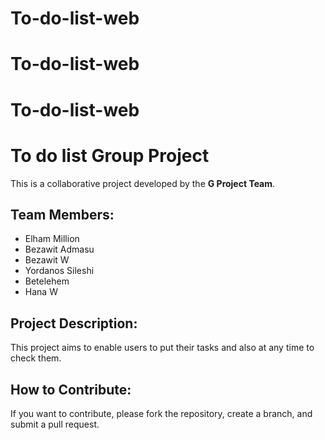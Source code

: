 ﻿# To-do-list-web
# To-do-list-web
# To-do-list-web
# To do list Group Project
This is a collaborative project developed by the **G Project Team**.

## Team Members:
- Elham Million
- Bezawit Admasu
- Bezawit W
- Yordanos Sileshi
- Betelehem
- Hana W

## Project Description:
This project aims to enable users to put their tasks and also at any time to check them.

## How to Contribute:
If you want to contribute, please fork the repository, create a branch, and submit a pull request.
